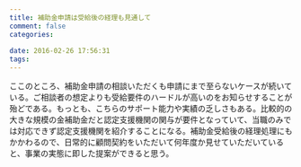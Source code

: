 ```yaml
---
title: 補助金申請は受給後の経理も見通して
comment: false
categories:
   
date: 2016-02-26 17:56:31
tags:
---
```


ここのところ、補助金申請の相談いただくも申請にまで至らないケースが続いている。ご相談者の想定よりも受給要件のハードルが高いのをお知らせすることが殆どである。もっとも、こちらのサポート能力や実績の乏しさもある。比較的の大きな規模の金補助金だと認定支援機関の関与が要件となっていて、当職のみでは対応できず認定支援機関を紹介することになる。補助金受給後の経理処理にもかかわるので、日常的に顧問契約をいただいて何年度か見せていただいていると、事業の実態に即した提案ができると思う。